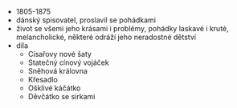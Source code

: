 - 1805-1875
- dánský spisovatel, proslavil se pohádkami
- život se všemi jeho krásami i problémy, pohádky laskavé i kruté, melancholické, některé odráží jeho neradostné dětství
- díla
	-  Císařovy nové šaty
	-  Statečný cínový vojáček
	-  Sněhová královna
	-  Křesadlo
	-  Ošklivé káčátko
	-  Děvčátko se sirkami
